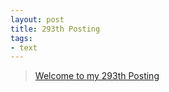 ```yaml
---
layout: post
title: 293th Posting
tags: 
- text
---
```


> [Welcome to my 293th Posting](https://janghan-kor.tistory.com/1215)
